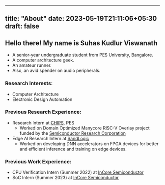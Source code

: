 
---
title: "About"
date: 2023-05-19T21:11:06+05:30
draft: false
---
## Hello there! My name is Suhas Kudlur Viswanath

- A senior-year undergraduate student from PES University, Bangalore.
- A computer architecture geek.
- An amateur runner.
- Also, an avid spender on audio peripherals.

### Research Interests:

- Computer Architecture
- Electronic Design Automation

### Previous Research Experience:

- Research Intern at [CHIPS](https://www.chips.pes.edu/), PES
    - Worked on Domain Optimized Manycore RISC-V Overlay project funded by the [Semiconductor Research Corporation](https://www.src.org/)
- Edge AI Research Intern at [SandLogic](https://www.sandlogic.com/)
    - Worked on developing DNN accelerators on FPGA devices for better and efficient inference and training on edge devices.

### Previous Work Experience:

- CPU Verification Intern (Summer 2022) at [InCore Semiconductor](https://incoresemi.com/)
- SoC Intern (Summer 2023) at [InCore Semiconductor](https://incoresemi.com/)
